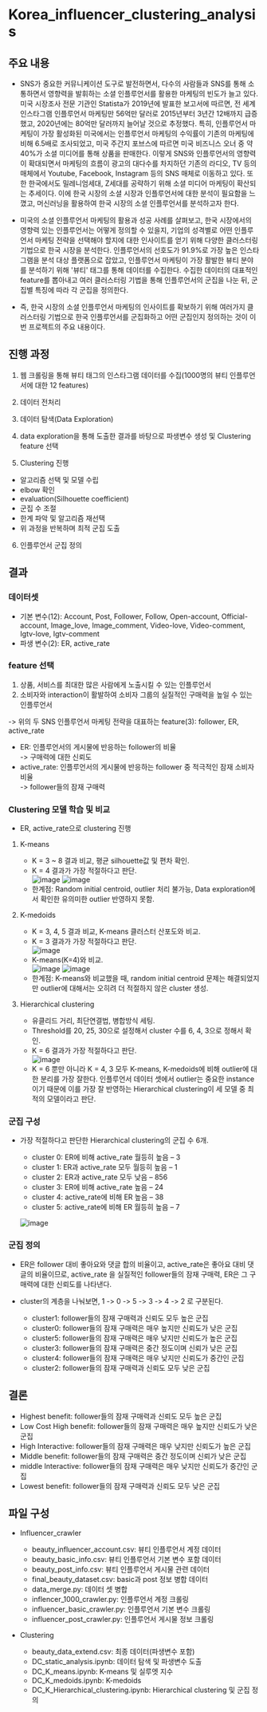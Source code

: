 # Korea_influencer_clustering_analysis  

## 주요 내용  

* SNS가 중요한 커뮤니케이션 도구로 발전하면서, 다수의 사람들과 SNS를 통해 소통하면서 영향력을 발휘하는 소셜 인플루언서를 활용한 마케팅의 빈도가 늘고 있다. 미국 시장조사 전문 기관인 Statista가 2019년에 발표한 보고서에 따르면, 전 세계 인스타그램 인플루언서 마케팅만 56억만 달러로 2015년부터 3년간 12배까지 급증했고, 2020년에는 80억만 달러까지 늘어날 것으로 추정했다. 특히, 인플루언서 마케팅이 가장 활성화된 미국에서는 인플루언서 마케팅의 수익률이 기존의 마케팅에 비해 6.5배로 조사되었고, 미국 주간지 포브스에 따르면 미국 비즈니스 오너 중 약 40%가 소셜 미디어를 통해 상품을 판매한다. 이렇게 SNS와 인플루언서의 영향력이 확대되면서 마케팅의 흐름이 광고의 대다수를 차지하던 기존의 라디오, TV 등의 매체에서 Youtube, Facebook, Instagram 등의 SNS 매체로 이동하고 있다. 또한 한국에서도 밀레니엄세대, Z세대를 공략하기 위해 소셜 미디어 마케팅이 확산되는 추세이다. 이에 한국 시장의	소셜 시장과 인플루언서에 대한 분석이 필요함을 느꼈고, 머신러닝을 활용하여 한국 시장의 소셜 인플루언서를 분석하고자 한다.  

* 미국의 소셜 인플루언서 마케팅의 활용과 성공 사례를 살펴보고, 한국 시장에서의 영향력 있는 인플루언서는 어떻게 정의할 수 있을지, 기업의 성격별로 어떤 인플루언서 마케팅 전략을 선택해야 할지에 대한 인사이트를 얻기 위해 다양한 클러스터링 기법으로 한국 시장을 분석한다. 인플루언서의 선호도가 91.9%로 가장 높은 인스타그램을 분석 대상 플랫폼으로 잡았고, 인플루언서 마케팅이 가장 활발한 뷰티 분야를 분석하기 위해 '뷰티' 태그를 통해 데이터를 수집한다. 수집한 데이터의 대표적인 feature를 뽑아내고 여러 클러스터링 기법을 통해 인플루언서의 군집을 나눈 뒤, 군집별 특징에 따라 각 군집을 정의한다.  

* 즉, 한국 시장의 소셜 인플루언서 마케팅의 인사이트를 확보하기 위해 여러가지 클러스터링 기법으로 한국 인플루언서를 군집화하고 어떤 군집인지 정의하는 것이 이번 프로젝트의 주요 내용이다.  

## 진행 과정  
1. 웹 크롤링을 통해 뷰티 태그의 인스타그램 데이터를 수집(1000명의 뷰티 인플루언서에 대한 12 features) 

2. 데이터 전처리
3. 데이터 탐색(Data Exploration)
4. data exploration을 통해 도출한 결과를 바탕으로 파생변수 생성 및 Clustering feature 선택
5. Clustering 진행

- 알고리즘 선택 및 모델 수립  
- elbow 확인  
- evaluation(Silhouette coefficient)  
- 군집 수 조절  
- 한계 파악 및 알고리즘 재선택  
- 위 과정을 반복하며 최적 군집 도출  

6. 인플루언서 군집 정의  

## 결과
### 데이터셋
* 기본 변수(12): Account, Post, Follower, Follow, Open-account, Official-account, Image_love, Image_comment, Video-love, Video-comment, Igtv-love, Igtv-comment  
* 파생 변수(2): ER, active_rate  
### feature 선택  
1) 상품, 서비스를 최대한 많은 사람에게 노출시킬 수 있는 인플루언서  
2) 소비자와 interaction이 활발하여 소비자 그룹의 실질적인 구매력을 높일 수 있는 인플루언서


  -> 위의 두 SNS 인플루언서 마케팅 전략을 대표하는 feature(3): follower, ER, active_rate
* ER: 인플루언서의 게시물에 반응하는 follower의 비율  
  -> 구매력에 대한 신뢰도
* active_rate: 인플루언서의 게시물에 반응하는 follower 중 적극적인 잠재 소비자 비율  
  -> follower들의 잠재 구매력

### Clustering 모델 학습 및 비교
- ER, active_rate으로 clustering 진행  
1) K-means  
   - K = 3 ~ 8 결과 비교, 평균 silhouette값 및 편차 확인.  
   - K = 4 결과가 가장 적절하다고 판단.  
   ![image](https://user-images.githubusercontent.com/33457632/86476719-08d81b00-bd82-11ea-8417-20090a9841ba.png)
   ![image](https://user-images.githubusercontent.com/33457632/86476750-17263700-bd82-11ea-8cfa-1ab56b97fb0a.png)  
   - 한계점: Random initial centroid, outlier 처리 불가능, Data exploration에서 확인한 유의미한 outlier 반영하지 못함.  
   
   
2) K-medoids  
   - K = 3, 4, 5 결과 비교, K-means 클러스터 산포도와 비교.  
   - K = 3 결과가 가장 적절하다고 판단.  
   ![image](https://user-images.githubusercontent.com/33457632/86476784-2907da00-bd82-11ea-9a8b-fecee45a520b.png)  
   - K-means(K=4)와 비교.  
   ![image](https://user-images.githubusercontent.com/33457632/86476828-38872300-bd82-11ea-82f3-2c41138f0ede.png)
   ![image](https://user-images.githubusercontent.com/33457632/86476849-42a92180-bd82-11ea-9dc6-76c03a1bda3b.png)  
   - 한계점: K-means와 비교했을 때, random initial centroid 문제는 해결되었지만 outlier에 대해서는 오히려 더 적절하지 않은 cluster 생성.  
   
   
3) Hierarchical clustering  
   - 유클리드 거리, 최단연결법, 병합방식 세팅.   
   - Threshold를 20, 25, 30으로 설정해서 cluster 수를 6, 4, 3으로 정해서 확인.  
   - K = 6 결과가 가장 적절하다고 판단.  
  ![image](https://user-images.githubusercontent.com/33457632/86476869-505ea700-bd82-11ea-82f2-7ff5293885bf.png)  
   - K = 6 뿐만 아니라 K = 4, 3 모두 K-means, K-medoids에 비해 outlier에 대한 분리를 가장 잘한다. 인플루언서 데이터 셋에서 outlier는 중요한 instance이기 때문에 이를 가장 잘 반영하는 Hierarchical clustering이 세 모델 중 최적의 모델이라고 판단.  
  


### 군집 구성
- 가장 적절하다고 판단한 Hierarchical clustering의 군집 수 6개.  


  - cluster 0: ER에 비해 active_rate 월등히 높음 – 3  
  - cluster 1: ER과 active_rate 모두 월등히 높음 – 1  
  - cluster 2: ER과 active_rate 모두 낮음 – 856  
  - cluster 3: ER에 비해 active_rate 높음 – 24  
  - cluster 4: active_rate에 비해 ER 높음 – 38  
  - cluster 5: active_rate에 비해 ER 월등히 높음 – 7  

  ![image](https://user-images.githubusercontent.com/33457632/86477128-c5ca7780-bd82-11ea-8d98-3667e23e465b.png)


### 군집 정의  
- ER은 follower 대비 좋아요와 댓글 합의 비율이고, active_rate은 좋아요 대비 댓글의 비율이므로, active_rate 을 실질적인 follower들의 잠재 구매력, ER은 그 구매력에 대한 신뢰도를 나타낸다.  
- cluster의 계층을 나눠보면, 1 -> 0 -> 5 -> 3 -> 4 -> 2 로 구분된다.  


  - cluster1: follower들의 잠재 구매력과 신뢰도 모두 높은 군집  
  - cluster0: follower들의 잠재 구매력은 매우 높지만 신뢰도가 낮은 군집  
  - cluster5: follower들의 잠재 구매력은 매우 낮지만 신뢰도가 높은 군집  
  - cluster3: follower들의 잠재 구매력은 중간 정도이며 신뢰가 낮은 군집  
  - cluster4: follower들의 잠재 구매력은 매우 낮지만 신뢰도가 중간인 군집  
  - cluster2: follower들의 잠재 구매력과 신뢰도 모두 낮은 군집  
  
## 결론  

- Highest benefit: follower들의 잠재 구매력과 신뢰도 모두 높은 군집  
- Low Cost High benefit: follower들의 잠재 구매력은 매우 높지만 신뢰도가 낮은 군집  
- High Interactive: follower들의 잠재 구매력은 매우 낮지만 신뢰도가 높은 군집  
- Middle benefit: follower들의 잠재 구매력은 중간 정도이며 신뢰가 낮은 군집  
- middle Interactive: follower들의 잠재 구매력은 매우 낮지만 신뢰도가 중간인 군집  
- Lowest benefit: follower들의 잠재 구매력과 신뢰도 모두 낮은 군집  

## 파일 구성  

- Influencer_crawler
  - beauty_influencer_account.csv: 뷰티 인플루언서 계정 데이터
  - beauty_basic_info.csv: 뷰티 인플루언서 기본 변수 포함 데이터
  - beauty_post_info.csv: 뷰티 인플루언서 게시물 관련 데이터
  - final_beauty_dataset.csv: basic과 post 정보 병합 데이터
  - data_merge.py: 데이터 셋 병합
  - inflencer_1000_crawler.py: 인플루언서 계정 크롤링
  - influencer_basic_crawler.py: 인플루언서 기본 변수 크롤링
  - influencer_post_crawler.py: 인플루언서 게시물 정보 크롤링
  
- Clustering
  - beauty_data_extend.csv: 최종 데이터(파생변수 포함)
  - DC_static_analysis.ipynb: 데이터 탐색 및 파생변수 도출
  - DC_K_means.ipynb: K-means 및 실루엣 지수
  - DC_K_medoids.ipynb: K-medoids
  - DC_K_Hierarchical_clustering.ipynb: Hierarchical clustering 및 군집 정의
